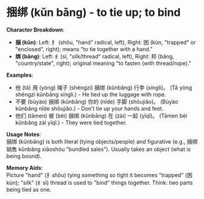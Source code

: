 # **捆绑 (kǔn bǎng) - to tie up; to bind**

**Character Breakdown**:  
- **捆 (kǔn)**: Left: 扌 (shǒu, "hand" radical, left), Right: 困 (kùn, "trapped" or "enclosed", right); means "to tie together with a hand."  
- **绑 (bǎng)**: Left: 纟(sī, "silk/thread" radical, left), Right: 邦 (bāng, "country/state", right); original meaning "to fasten (with thread/rope)."

**Examples**:  
- 他 (tā) 用 (yòng) 绳子 (shéngzi) 捆绑 (kǔnbǎng) 行李 (xíngli)。 (Tā yòng shéngzi kǔnbǎng xíngli.) - He tied up the luggage with rope.  
- 不要 (bùyào) 捆绑 (kǔnbǎng) 你的 (nǐde) 手脚 (shǒujiǎo)。 (Bùyào kǔnbǎng nǐde shǒujiǎo.) - Don’t tie up your hands and feet.  
- 他们 (tāmen) 被 (bèi) 捆绑 (kǔnbǎng) 在 (zài) 一起 (yīqǐ)。 (Tāmen bèi kǔnbǎng zài yīqǐ.) - They were tied together.

**Usage Notes**:  
捆绑 (kǔnbǎng) is both literal (tying objects/people) and figurative (e.g., 捆绑 销售 kǔnbǎng xiāoshòu "bundled sales"). Usually takes an object (what is being bound).

**Memory Aids**:  
Picture "hand" (扌shǒu) tying something so tight it becomes "trapped" (困kùn); "silk" (纟sī) thread is used to "bind" things together. Think: two parts being tied as one.